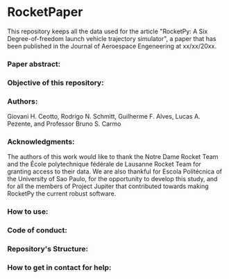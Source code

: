 # RocketPaper
This repository keeps all the data used for the article "RocketPy: A Six Degree-of-freedom launch vehicle trajectory simulator", a paper that has been published in the Journal of Aeroespace Engeneering at xx/xx/20xx.

### Paper abstract:

### Objective of this repository:

### Authors:
Giovani H. Ceotto, Rodrigo N. Schmitt, Guilherme F. Alves, Lucas A. Pezente, and Professor Bruno S. Carmo

### Acknowledgments:
The authors of this work would like to thank the Notre Dame Rocket Team and the École polytechnique fédérale de Lausanne Rocket Team for granting access to their data. We are also thankful for Escola Politécnica of the University of Sao Paulo, for the opportunity to develop this study, and for all the members of Project Jupiter that contributed towards making RocketPy the current robust software.

### How to use:

### Code of conduct:

### Repository's Structure:

### How to get in contact for help:
